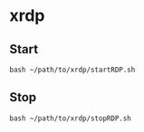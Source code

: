 # xrdp

## Start
```bash ~/path/to/xrdp/startRDP.sh```

## Stop
```bash ~/path/to/xrdp/stopRDP.sh```
